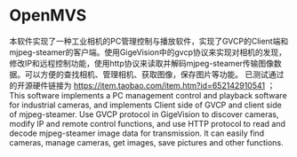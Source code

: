 # OpenMVS
本软件实现了一种工业相机的PC管理控制与播放软件，实现了GVCP的Client端和mjpeg-steamer的客户端。使用GigeVision中的gvcp协议来实现对相机的发现，修改IP和远程控制功能，使用http协议来读取并解码mjpeg-steamer传输图像数据。可以方便的查找相机、管理相机、获取图像，保存图片等功能。
已测试通过的开源硬件链接为 https://item.taobao.com/item.htm?id=652142910541 ； 
This software implements a PC management control and playback software for industrial cameras, and implements Client side of GVCP and client side of mjpeg-steamer. Use GVCP protocol in GigeVision to discover cameras, modify IP and remote control functions, and use HTTP protocol to read and decode mjpeg-steamer image data for transmission. It can easily find cameras, manage cameras, get images, save pictures and other functions.
